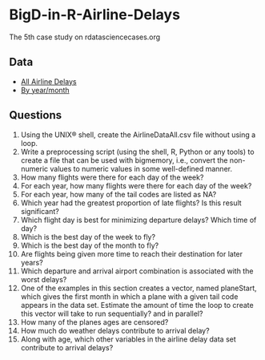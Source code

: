 # BigD-in-R-Airline-Delays
The 5th case study on rdatasciencecases.org

## Data
- [All Airline Delays](http://rdatasciencecases.org/Data/Airline/AirlineDelays.tar.bz2)
- [By year/month](http://rdatasciencecases.org/Data/Airline)

## Questions
1. Using the UNIX® shell, create the AirlineDataAll.csv file without using a loop.
2. Write a preprocessing script (using the shell, R, Python or any tools) to create a file that can be used with bigmemory, i.e., convert the non-numeric values to numeric values in some well-defined manner.
3. How many flights were there for each day of the week?
4. For each year, how many flights were there for each day of the week?
5. For each year, how many of the tail codes are listed as NA?
6. Which year had the greatest proportion of late flights? Is this result significant?
7. Which flight day is best for minimizing departure delays? Which time of day?
8. Which is the best day of the week to fly?
9. Which is the best day of the month to fly?
10. Are flights being given more time to reach their destination for later years?
11. Which departure and arrival airport combination is associated with the worst delays?
12. One of the examples in this section creates a vector, named planeStart, which gives the first month in which a plane with a given tail code appears in the data set. Estimate the amount of time the loop to create this vector will take to run sequentially? and in parallel?
13. How many of the planes ages are censored?
14. How much do weather delays contribute to arrival delay?
15. Along with age, which other variables in the airline delay data set contribute to arrival delays?
